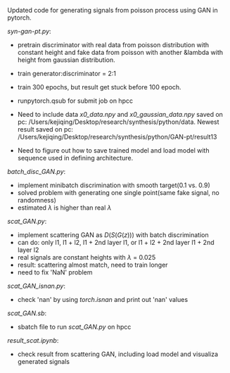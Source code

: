 Updated code for generating signals from poisson process using GAN in pytorch. 

*syn-gan-pt.py*:
- pretrain discriminator with real data from poisson distribution with constant height and fake data from poisson with another &lambda with height from gaussian distribution.
- train generator:discriminator = 2:1
- train 300 epochs, but result get stuck before 100 epoch.
- runpytorch.qsub for submit job on hpcc

- Need to include data *x0_data.npy* and *x0_gaussian_data.npy* saved on pc:
  /Users/kejiqing/Desktop/research/synthesis/python/data. 
  Newest result saved on pc: 
  /Users/kejiqing/Desktop/research/synthesis/python/GAN-pt/result13
- Need to figure out how to save trained model and load model with sequence used in defining architecture.

*batch_disc_GAN.py*:
- implement minibatch discrimination with smooth target(0.1 vs. 0.9)
- solved problem with generating one single point(same fake signal, no randomness)
- estimated $\lambda$ is higher than real $\lambda$

*scat_GAN.py*:
- implement scattering GAN as $D(S(G(z)))$ with batch discrimination
- can do: only l1, l1 + l2, l1 + 2nd layer l1, or l1 + l2 + 2nd layer l1 + 2nd layer l2
- real signals are constant heights with $\lambda$ = 0.025
- result: scattering almost match, need to train longer
- need to fix 'NaN' problem

*scat_GAN_isnan.py*:
- check 'nan' by using $torch.isnan$ and print out 'nan' values

*scat_GAN.sb*:
- sbatch file to run *scat_GAN.py* on hpcc

*result_scat.ipynb*:
- check result from scattering GAN, including load model and visualiza generated signals
